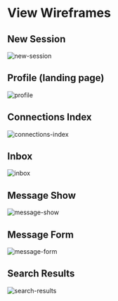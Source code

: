 # View Wireframes

## New Session
![new-session]

## Profile (landing page)
![profile]

## Connections Index
![connections-index]

## Inbox
![inbox]

## Message Show
![message-show]

## Message Form
![message-form]

## Search Results
![search-results]

[new-session]: ./wireframes/new_session.png
[profile]: ./wireframes/profile.png
[connections-index]: ./wireframes/connections_index.png
[inbox]: ./wireframes/inbox.png
[message-show]: ./wireframes/message_show.png
[message-form]: ./wireframes/message_form.png
[search-results]: ./wireframes/search_results.png
